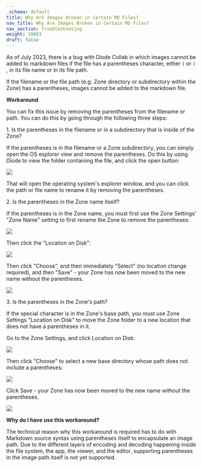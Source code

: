```yaml
---
_schema: default
title: Why Are Images Broken in Certain MD Files?
nav_title: Why Are Images Broken in Certain MD Files?
nav_section: Troubleshooting
weight: 10003
draft: false
---
```

As of July 2023, there is a bug with Diode Collab in which images cannot be added to markdown files if the file has a parentheses character, either `(` or `)` , in its file name or in its file path.

If the filename or the file path (e.g. Zone directory or subdirectory within the Zone) has a parentheses, images cannot be added to the markdown file.

**Workaround**

You can fix this issue by removing the parentheses from the filename or path. You can do this by going through the following three steps:

1\. Is the parentheses in the filename or in a subdirectory that is inside of the Zone?

If the parentheses is in the filename or a Zone subdirectory, you can simply open the OS explorer view and remove the parentheses. Do this by using Diode to view the folder containing the file, and click the open button:

![](/uploads/image-3.png)

That will open the operating system's explorer window, and you can click the path or file name to rename it by removing the parentheses.

2\. Is the parentheses in the Zone name itself?

If the parentheses is in the Zone name, you must first use the Zone Settings' "Zone Name" setting to first rename the Zone to remove the parentheses:

![](/uploads/image-4.png)

Then click the "Location on Disk":

![](/uploads/image-5.png)

Then click "Choose", and then immediately "Select" (no location change required), and then "Save" - your Zone has now been moved to the new name without the parentheses.

![](/uploads/image-6.png)

3\. Is the parentheses in the Zone's path?

If the special character is in the Zone's base path, you must use Zone Settings "Location on Disk" to move the Zone folder to a new location that does not have a parentheses in it.

Go to the Zone Settings, and click Location on Disk:

![](/uploads/image-7.png)

Then click "Choose" to select a new base directory whose path does not include a parentheses:

![](/uploads/image-8.png)

Click Save - your Zone has now been moved to the new name without the parentheses.

![](/uploads/image-9.png)

**Why do I have use this workaround?**

The technical reason why this workaround is required has to do with Markdown source syntax using parentheses itself to encapsulate an image path. Due to the different layers of encoding and decoding happening inside the file system, the app, the viewer, and the editor, supporting parentheses in the image path itself is not yet supported.